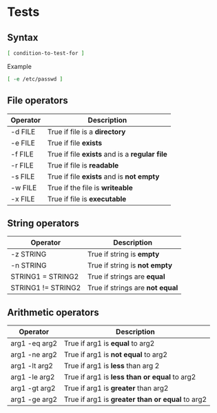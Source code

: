 # Tests

## Syntax

```sh
[ condition-to-test-for ]
```

Example

```sh
[ -e /etc/passwd ]
```

## File operators

| Operator | Description                                       |
| -------- | ------------------------------------------------- |
| -d FILE  | True if file is a **directory**                   |
| -e FILE  | True if file **exists**                           |
| -f FILE  | True if file **exists** and is a **regular file** |
| -r FILE  | True if file is **readable**                      |
| -s FILE  | True if file **exists** and is **not empty**      |
| -w FILE  | True if the file is **writeable**                 |
| -x FILE  | True if file is **executable**                    |

## String operators

| Operator           | Description                       |
| ------------------ | --------------------------------- |
| -z STRING          | True if string is **empty**       |
| -n STRING          | True if string is **not empty**   |
| STRING1 = STRING2  | True if strings are **equal**     |
| STRING1 != STRING2 | True if strings are **not equal** |

## Arithmetic operators

| Operator      | Description                                       |
| ------------- | ------------------------------------------------- |
| arg1 -eq arg2 | True if arg1 is **equal** to arg2                 |
| arg1 -ne arg2 | True if arg1 is **not equal** to arg2             |
| arg1 -lt arg2 | True if arg1 is **less** than arg 2               |
| arg1 -le arg2 | True if arg1 is **less than or equal** to arg2    |
| arg1 -gt arg2 | True if arg1 is **greater** than arg2             |
| arg1 -ge arg2 | True if arg1 is **greater than or equal** to arg2 |